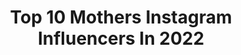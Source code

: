 ---
title: Top 10 Mothers Instagram Influencers In 2022
description: >-
  Find top mothers Instagram influencers in 2022. Most popular hashtags: #smile #mirrorselfie #momlife.
platform: Instagram
hits: 22027
text_top: Analyze the best Instagram accounts on inBeat.
text_bottom: Our database has 22027 Instagram influencers like this for you to collaborate.
profiles:
  - username: "angelika_rysz"
    fullname: >-
      Angelika
    bio: >-
      🌎 27/194 •Lubię minimalizm •ourmoments •motherhood •travel •lifestyle •simplelife
    location: "Poland"
    followers: 3646
    engagement: 1525
    commentsToLikes: 0.346529
    id: ck5zizhb5gnvu0i14guq3n633
    verified: false
    hashtags: "#velvetdynasty, #whiteboots, #mywardrobe, #stylizacjadnia"
  - username: "conzi_e"
    fullname: >-
      sugar
    bio: >-
      ❤Lover of God💯💯💯 👠Unrepentant fashionista👗💍👜🛍 👑Queen Mother of 4 E’s 👨‍👧‍👧 🎂I rep 13/10 💃🏿💃🏿💃🏿💃🏿 ⛪My God is too faithful💪
    location: "United States"
    followers: 5217
    engagement: 1874
    commentsToLikes: 0.093822
    id: ck5bz6ofzqjyt0i11uw6ijmsa
    verified: false
    hashtags: "#birthdayloading, #beautifulsunday, #birthday, #countdown"
  - username: "keisi.miziou"
    fullname: >-
      Κέισι Μίζιου
    bio: >-
      ‼️Mother agency: @in.the.fab ‼️For Booking Inquires: booking@inthefab.com miziou.keisi@gmail.com
    location: "United States"
    followers: 202432
    engagement: 1859
    commentsToLikes: 0.050850
    id: ck5hgovqw3ybg0i11wvwombv9
    verified: false
    hashtags: "#newin, #mediterraneancosmos, #musthave, #tezenis"
  - username: "iilazutchikova"
    fullname: >-
      👾Irina Lazutchikova👾
    bio: >-
      Mother 💜 Реклама + сотрудничество @swagteam.pr 🔗 lazutchikovaira@swagteam.ru 📨 Tik tok: LazutchikovaIra (+0,6M) 😱👇🏻
    location: "Russia"
    followers: 137886
    engagement: 1391
    commentsToLikes: 0.095180
    id: ck9wg6wmls5wt0j78xsqnz2ps
    verified: false
    hashtags: ""
  - username: "andybenavidesm"
    fullname: >-
      Andy Benavides
    bio: >-
      MotherOfGirls Alía🤍Aria🤍Andy Blogger/Lawyer/TVhostDiscoveryH&H Click “Email” for work inquiries Official Accts @andylealbenavides @arialealbenavides
    location: "United States"
    followers: 990371
    engagement: 1119
    commentsToLikes: 0.691854
    id: ck0u23mcmyugz0i19aotwd7le
    verified: true
    hashtags: "#seamosnin, #kitchen, #4square, #oldnavystyle"
  - username: "la_snika"
    fullname: >-
      Federica Ricci
    bio: >-
      💫 MOTHER OF BICCIZ #biccizfam 📍 Milan, Italy 💄Certified Makeup Artist 💌 federicaricci966@icloud.com 🎬 YOUTUBE 👇🏼
    location: "Italy"
    followers: 20050
    engagement: 1107
    commentsToLikes: 0.148482
    id: ck5c3to4l01ea0i11kixjuxq7
    verified: false
    hashtags: "#patmcgrath, #glammakeup, #halloweeninspo, #fentybeauty"
  - username: "queen_esslas"
    fullname: >-
      ♛ Esla official ♛
    bio: >-
      ❥The instagram Super★🇬🇧 As seen on magazine @guess @billionwomanofficial @justbaby and everywhere on 🌐 ••Fashion mother and baby •• Email for collab📩
    location: "United Kingdom"
    followers: 40293
    engagement: 892
    commentsToLikes: 0.073284
    id: ckaoydcpih1e50i780wstc021
    verified: false
    hashtags: "#momlife, #outfitoftheday, #babiesofinstagram, #adorable"
  - username: "yennikristiani"
    fullname: >-
      Jouw Yenni Kristiani
    bio: >-
      Mother of two @babyjouw 👶🏻👶🏻 Walking in God’s grace. @lifeofpure @cremejkt @cashlessss
    location: "Indonesia"
    followers: 42265
    engagement: 711
    commentsToLikes: 0.092331
    id: ck5zskiabyo6p0i14hrvnjpwm
    verified: false
    hashtags: "#ootdasian, #simplefits, #flackhofemales, #urbansneakersociety"
  - username: "enna_enkeli"
    fullname: >-
      Elina Finning
    bio: >-
      ❤️ Mother of 4 kids ❤️ #Jkl 🇫🇮 -81 My Kids ❤️ family ❤️ friends ❤️ #Groupfitnessinstructor 😊 #Traveling 👍🇬🇷 💎 🏋️‍♀️ Katso Facebook Ennan ulkojumpat
    location: "Finland"
    followers: 6316
    engagement: 2508
    commentsToLikes: 0.094416
    id: ckaotta56xf6u0i78twz9s6kw
    verified: false
    hashtags: "#motheroffour, #instructorlife, #groupfitnessinstructor, #athome"
  - username: "lizzerd"
    fullname: >-
      liz gress
    bio: >-
      Wife to Daren, mother to Mavis. Doing all we can to hear the words mom and dad, while finding joy along the way. #rainbowformavis #weheartmavis
    location: "Canada"
    followers: 7440
    engagement: 2026
    commentsToLikes: 0.116595
    id: ck6u04urhdmhx0j71uxepfzu3
    verified: false
    hashtags: "#rainbowformavis, #twoweekwait, #deivf, #weheartmavis"
---
